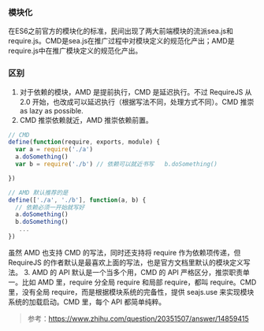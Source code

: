 ### 模块化

在ES6之前官方的模块化的标准，民间出现了两大前端模块的流派sea.js和require.js。CMD是sea.js在推广过程中对模块定义的规范化产出；AMD是require.js中在推广模块定义的规范化产出。


### 区别
1. 对于依赖的模块，AMD 是提前执行，CMD 是延迟执行。不过 RequireJS 从 2.0 开始，也改成可以延迟执行（根据写法不同，处理方式不同）。CMD 推崇 as lazy as possible.
2. CMD 推崇依赖就近，AMD 推崇依赖前置。

```javascript
// CMD
define(function(require, exports, module) {   
  var a = require('./a')   
  a.doSomething()     
  var b = require('./b') // 依赖可以就近书写   b.doSomething()   

})

// AMD 默认推荐的是
define(['./a', './b'], function(a, b) {  
  // 依赖必须一开始就写好    
  a.doSomething()    
  b.doSomething()   
   ...
})
```

虽然 AMD 也支持 CMD 的写法，同时还支持将 require 作为依赖项传递，但 RequireJS 的作者默认是最喜欢上面的写法，也是官方文档里默认的模块定义写法。
3. AMD 的 API 默认是一个当多个用，CMD 的 API 严格区分，推崇职责单一。比如 AMD 里，require 分全局 require 和局部 require，都叫 require。CMD 里，没有全局 require，而是根据模块系统的完备性，提供 seajs.use 来实现模块系统的加载启动。CMD 里，每个 API 都简单纯粹。



>参考：https://www.zhihu.com/question/20351507/answer/14859415
